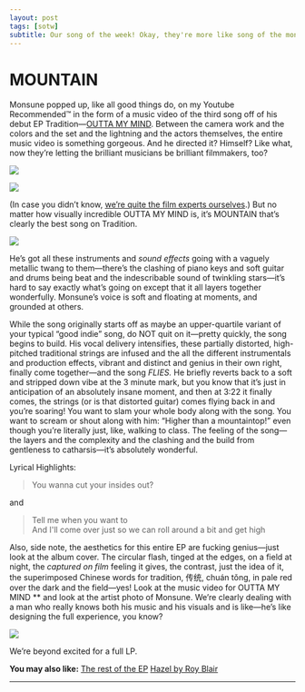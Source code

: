 ```yaml
---
layout: post
tags: [sotw]
subtitle: Our song of the week! Okay, they're more like song of the months now but MOUNTAIN by Monsune still absolutely slaps.
---
```

# MOUNTAIN
Monsune popped up, like all good things do, on my Youtube Recommended™ in the form of a music video of the third song off of his debut EP Tradition—[OUTTA MY MIND](https://www.youtube.com/watch?v=SjgMmo6_DH0). 
Between the camera work and the colors and the set and the lightning and the actors themselves, the entire music video is something gorgeous. And he directed it? Himself? Like what, now they’re letting the brilliant musicians be brilliant filmmakers, too?

![](https://paper-attachments.dropbox.com/s_AA8E9125AF343B15E0D24F8328913C3033AF38FF7555F8DDB1135A44DCCE93F5_1575072105947_Screen+Shot+2019-11-29+at+4.01.18+PM.png)

![](https://paper-attachments.dropbox.com/s_AA8E9125AF343B15E0D24F8328913C3033AF38FF7555F8DDB1135A44DCCE93F5_1575072227995_Screen+Shot+2019-11-29+at+4.03.27+PM.png)


(In case you didn’t know, [we’re quite the film experts ourselves](https://youtu.be/4URMxcg7yQE).)
But no matter how visually incredible OUTTA MY MIND is, it’s MOUNTAIN that’s clearly the best song on Tradition. 


![](https://cdn.albumoftheyear.org/album/178425-tradition.jpg)


He’s got all these instruments and *sound effects* going with a vaguely metallic twang to them—there’s the clashing of piano keys and soft guitar and drums being beat and the indescribable sound of twinkling stars—it’s hard to say exactly what’s going on except that it all layers together wonderfully. Monsune’s voice is soft and floating at moments, and grounded at others. 

While the song originally starts off as maybe an upper-quartile variant of your typical “good indie” song, do NOT quit on it—pretty quickly, the song begins to build. His vocal delivery intensifies, these partially distorted, high-pitched traditional strings are infused and the all the different instrumentals and production effects, vibrant and distinct and genius in their own right, finally come together—and the song *FLIES.*
He briefly reverts back to a soft and stripped down vibe at the 3 minute mark, but you know that it’s just in anticipation of an absolutely insane moment, and then at 3:22 it finally comes, the strings (or is that distorted guitar) comes flying back in and you’re soaring! You want to slam your whole body along with the song. You want to scream or shout along with him: “Higher than a mountaintop!” even though you’re literally just, like, walking to class. The feeling of the song—the layers and the complexity and the clashing and the build from gentleness to catharsis—it’s absolutely wonderful. 

Lyrical Highlights: 

> You wanna cut your insides out?

and 

> Tell me when you want to <br>
> And I'll come over just so we can roll around a bit and get high

Also, side note, the aesthetics for this entire EP are fucking genius—just look at the album cover. The circular flash, tinged at the edges, on a field at night, the *captured on film* feeling it gives, the contrast, just the idea of it, the superimposed Chinese words for tradition, 传统, chuán tǒng, in pale red over the dark and the field—yes! Look at the music video for OUTTA MY MIND ** and look at the artist photo of Monsune. We’re clearly dealing with a man who really knows both his music and his visuals and is like—he’s like designing the full experience, you know?

![](https://paper-attachments.dropbox.com/s_AA8E9125AF343B15E0D24F8328913C3033AF38FF7555F8DDB1135A44DCCE93F5_1575070899680_image.png)


We’re beyond excited for a full LP. 

**You may also like:**
[The rest of the EP](https://open.spotify.com/album/4zETbpGKT1FHsEZq3QFQUR?si=zA28NcdWQR2NpkekhNybQQ)
[Hazel by Roy Blair](https://open.spotify.com/track/6olfAuiqOGpkQLo4i5A7nd?si=4vujkQRySDCiuuLf03oRvw) 

****
